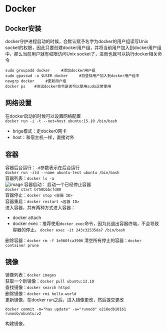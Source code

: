 # Docker

## Docker安装
docker守护进程启动的时候，会默认赋予名字为docker的用户组读写Unix socket的权限，因此只要创建docker用户组，并将当前用户加入到docker用户组中，那么当前用户就有权限访问Unix socket了，进而也就可以执行docker相关命令  
```
sudo groupadd docker     #添加docker用户组
sudo gpasswd -a $USER docker     #将登陆用户加入到docker用户组中
newgrp docker     #更新用户组
docker ps    #测试docker命令是否可以使用sudo正常使用
```

## 网络设置
在docker启动的时候可以设置网络配置  
`docker run -i -t --net=host ubuntu:15.10 /bin/bash`  
- brige模式：走docker0网卡
- host：和宿主机一样，直接对外

## 容器
容器后台运行：`-d`参数表示在后台运行  
`docker run -itd --name ubuntu-test ubuntu /bin/bash`  
容器列表：`docker ls -a`  
![image](https://user-images.githubusercontent.com/13391912/120773990-68234a00-c554-11eb-90aa-a36f08e403c0.png)
容器启动：
启动一个已经停止容器  
`docker start b750bbbcfd88 `  
容器停止：`docker stop <容器 ID>`  
容器重启：`docker restart <容器 ID>`  
进入容器，共有两种方式进入容器：
- docker attach
- docker exec：推荐使用`docker exec`命令，因为此退出容器终端，不会导致容器的停止。
`docker exec -it 243c32535da7 /bin/bash`  

删除容器：`docker rm -f 1e560fca3906`
清空所有停止的容器：`docker container prune`  

## 镜像
镜像列表：`docker images`  
获取一个新镜像：`docker pull ubuntu:13.10`  
查找镜像：`docker search httpd`  
删除镜像：`docker rmi hello-world`  
更新镜像，在docker run之后，进入镜像更改，然后提交更改  
```
docker commit -m="has update" -a="runoob" e218edb10161 runoob/ubuntu:v2
```
构建镜像，
